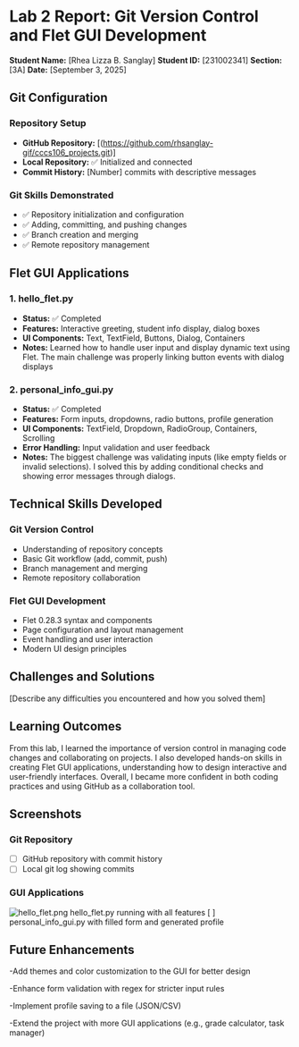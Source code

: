 # Lab 2 Report: Git Version Control and Flet GUI Development

**Student Name:** [Rhea Lizza B. Sanglay]
**Student ID:** [231002341]
**Section:** [3A]
**Date:** [September 3, 2025]

## Git Configuration

### Repository Setup
- **GitHub Repository:** [(https://github.com/rhsanglay-gif/cccs106_projects.git)]
- **Local Repository:** ✅ Initialized and connected
- **Commit History:** [Number] commits with descriptive messages

### Git Skills Demonstrated
- ✅ Repository initialization and configuration
- ✅ Adding, committing, and pushing changes
- ✅ Branch creation and merging
- ✅ Remote repository management

## Flet GUI Applications

### 1. hello_flet.py
- **Status:** ✅ Completed
- **Features:** Interactive greeting, student info display, dialog boxes
- **UI Components:** Text, TextField, Buttons, Dialog, Containers
- **Notes:** Learned how to handle user input and display dynamic text using Flet. The main challenge was properly linking button events with dialog displays

### 2. personal_info_gui.py
- **Status:** ✅ Completed
- **Features:** Form inputs, dropdowns, radio buttons, profile generation
- **UI Components:** TextField, Dropdown, RadioGroup, Containers, Scrolling
- **Error Handling:** Input validation and user feedback
- **Notes:** The biggest challenge was validating inputs (like empty fields or invalid selections). I solved this by adding conditional checks and showing error messages through dialogs.

## Technical Skills Developed

### Git Version Control
- Understanding of repository concepts
- Basic Git workflow (add, commit, push)
- Branch management and merging
- Remote repository collaboration

### Flet GUI Development
- Flet 0.28.3 syntax and components
- Page configuration and layout management
- Event handling and user interaction
- Modern UI design principles

## Challenges and Solutions

[Describe any difficulties you encountered and how you solved them]

## Learning Outcomes

From this lab, I learned the importance of version control in managing code changes and collaborating on projects. I also developed hands-on skills in creating Flet GUI applications, understanding how to design interactive and user-friendly interfaces. Overall, I became more confident in both coding practices and using GitHub as a collaboration tool.

## Screenshots

### Git Repository
- [ ] GitHub repository with commit history
- [ ] Local git log showing commits

### GUI Applications
![hello_flet.png]() hello_flet.py running with all features
[ ] personal_info_gui.py with filled form and generated profile

## Future Enhancements

-Add themes and color customization to the GUI for better design

-Enhance form validation with regex for stricter input rules

-Implement profile saving to a file (JSON/CSV)

-Extend the project with more GUI applications (e.g., grade calculator, task manager)

